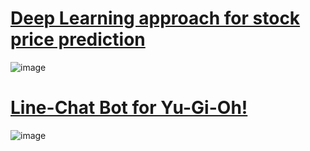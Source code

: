 # [Deep Learning approach for stock price prediction](https://github.com/Heng-Cheng/stock)
![image](http://s04.calm9.com/qrcode/2020-03/CERIZDUSKJ.png)

# [Line-Chat Bot for Yu-Gi-Oh!](https://github.com/Heng-Cheng/YU-GI-OH)
![image](http://s04.calm9.com/qrcode/2020-03/6NT33MYWA9.png)
